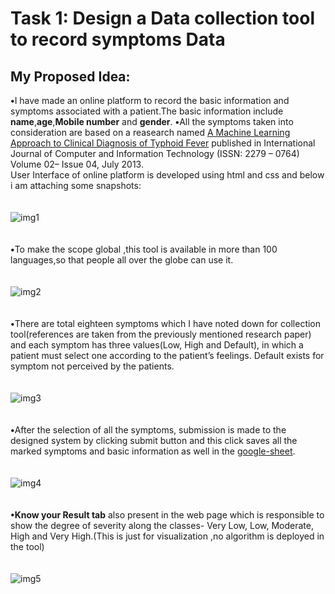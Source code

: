 # Task 1: Design a Data collection tool to record symptoms Data 

## My Proposed Idea:
<b>•</b>I have made an online platform to record the basic information and symptoms associated with a patient.The basic information include <b>name</b>,<b>age</b>,<b>Mobile number</b> and <b>gender</b>.
<b>•</b>All the symptoms taken into consideration are based on a reasearch named  [A Machine Learning Approach to Clinical Diagnosis of Typhoid Fever](https://core.ac.uk/download/pdf/190320358.pdf) published in International Journal of Computer and Information Technology (ISSN: 2279 – 0764) Volume 02– Issue 04, July 2013.<br>User Interface of online platform is developed using html and css and below i am attaching some snapshots:<br><br><br>
![img1](https://user-images.githubusercontent.com/56269029/163143143-5e39a699-f87c-4992-a8d6-059154efda6a.png)<br><br><br>
<b>•</b>To make the scope global ,this tool is available in  more than 100 languages,so that people all over the globe can use it.<br><br><br>
![img2](https://user-images.githubusercontent.com/56269029/163143521-5c87af31-385e-4c1b-815b-80d864e79fcd.png)<br><br><br>
 <b>•</b>There are total  eighteen symptoms which I have noted down for collection tool(references are taken from the previously mentioned  research paper)  and each symptom has three values(Low, High and Default), in which a patient must select one according to the patient’s feelings. Default exists for symptom not perceived by the patients. <br><br><br>
![img3](https://user-images.githubusercontent.com/56269029/163143572-f28c0d65-da2a-4065-b8e9-442a579032e1.png)
<br><br><br>
<b>•</b>After the selection of all the symptoms, submission is made to the designed system by clicking submit button and this click saves all the marked symptoms and basic information as well in the [google-sheet](https://docs.google.com/spreadsheets/d/1C6P23lb1OwRwx5rYFlNkh6rH2uex4N0nsBEQhYdjctI/edit?usp=sharing).<br><br><br>
![img4](https://user-images.githubusercontent.com/56269029/163145813-5e3ac255-5b1f-4573-a1e7-166594ac4717.png)
<br><br><br>
<b>•</b><b>Know your Result tab</b> also present in the web page which is responsible to show  the degree of severity  along the classes- Very Low, Low, Moderate, High and Very High.(This is just for visualization ,no algorithm is deployed in the tool)<br><br><br>
![img5](https://user-images.githubusercontent.com/56269029/163145929-2aa85ee2-8552-4711-ac13-d59ebc8b3338.png)
